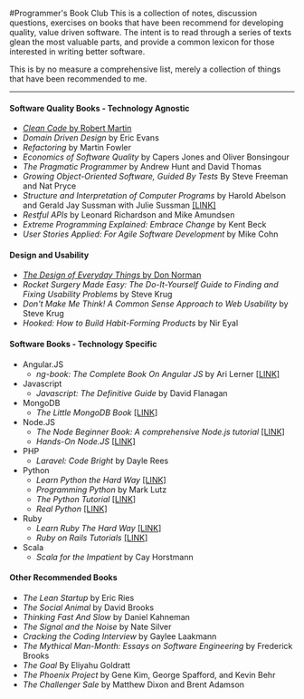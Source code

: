 #Programmer's Book Club
This is a collection of notes, discussion questions, exercises on books that have been recommend for developing quality, value driven software.  The intent is to read through a series of texts glean the most valuable parts, and provide a common lexicon for those interested in writing better software.

This is by no measure a comprehensive list, merely a collection of things that have been recommended to me.

___

#### Software Quality Books - Technology Agnostic
* [_Clean Code_ by Robert Martin](/Clean_Code/main.md)
* _Domain Driven Design_ by Eric Evans
* _Refactoring_ by Martin Fowler
* _Economics of Software Quality_ by Capers Jones and Oliver Bonsingour
* _The Pragmatic Programmer_ by Andrew Hunt and David Thomas
* _Growing Object-Oriented Software, Guided By Tests_ By Steve Freeman and Nat Pryce
* _Structure and Interpretation of Computer Programs_ by Harold Abelson and Gerald Jay Sussman with Julie Sussman [[LINK]](http://mitpress.mit.edu/sicp/full-text/book/book.html)
* _Restful APIs_ by Leonard Richardson and Mike Amundsen
* _Extreme Programming Explained: Embrace Change_ by Kent Beck
* _User Stories Applied: For Agile Software Development_ by Mike Cohn

#### Design and Usability
* [_The Design of Everyday Things_ by Don Norman](Design_Of_Everyday_Things/main.md) 
* _Rocket Surgery Made Easy: The Do-It-Yourself Guide to Finding and Fixing Usability Problems_ by Steve Krug
* _Don't Make Me Think! A Common Sense Approach to Web Usability_ by Steve Krug
* _Hooked: How to Build Habit-Forming Products_ by Nir Eyal


#### Software Books - Technology Specific
* Angular.JS
	* _ng-book: The Complete Book On Angular JS_ by Ari Lerner [[LINK]](https://www.ng-book.com/) 
* Javascript
	* _Javascript: The Definitive Guide_ by David Flanagan
* MongoDB
	* _The Little MongoDB Book_ [[LINK]](http://openmymind.net/mongodb.pdf)
* Node.JS
	* _The Node Beginner Book: A comprehensive Node.js tutorial_ [[LINK]](https://leanpub.com/nodebeginner)
	* _Hands-On Node.JS_ [[LINK]](https://leanpub.com/hands-on-nodejs)
* PHP
	* _Laravel: Code Bright_ by Dayle Rees
* Python
	* _Learn Python the Hard Way_ [[LINK]](http://learnpythonthehardway.org/)
	* _Programming Python_ by Mark Lutz
	* _The Python Tutorial_ [[LINK]](https://leanpub.com/python-tutorial-27)
	* _Real Python_ [[LINK]](https://realpython.com/)
* Ruby
	* _Learn Ruby The Hard Way_ [[LINK]](http://learncodethehardway.org/ruby/)
	* _Ruby on Rails Tutorials_ [[LINK]](https://www.railstutorial.org/)
* Scala
	* _Scala for the Impatient_ by Cay Horstmann

#### Other Recommended Books
* _The Lean Startup_ by Eric Ries
* _The Social Animal_ by David Brooks
* _Thinking Fast And Slow_ by Daniel Kahneman
* _The Signal and the Noise_ by Nate Silver
* _Cracking the Coding Interview_ by Gaylee Laakmann
* _The Mythical Man-Month: Essays on Software Engineering_ by Frederick Brooks
* _The Goal_ By Eliyahu Goldratt
* _The Phoenix Project_ by Gene Kim, George Spafford, and Kevin Behr
* _The Challenger Sale_ by Matthew Dixon and Brent Adamson
